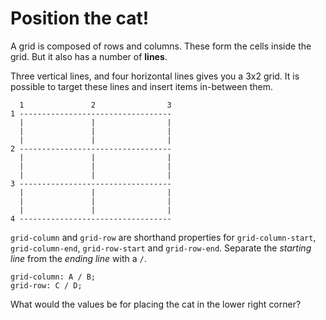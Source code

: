 # Position the cat!

A grid is composed of rows and columns. These form the cells inside the grid.
But it also has a number of **lines**.

Three vertical lines, and four horizontal lines gives you a 3x2 grid. It is possible to target these
lines and insert items in-between them.

```
  1               2                3
1 ----------------------------------
  |               |                |
  |               |                |
  |               |                |
2 ----------------------------------
  |               |                |
  |               |                |
  |               |                |
3 ----------------------------------
  |               |                |
  |               |                |
  |               |                |
4 ----------------------------------
```

`grid-column` and `grid-row` are shorthand properties for `grid-column-start`, `grid-column-end`, `grid-row-start` and `grid-row-end`.
Separate the _starting line_ from the _ending line_ with a `/`.

```
grid-column: A / B;
grid-row: C / D;
```

What would the values be for placing the cat in the lower right corner?
